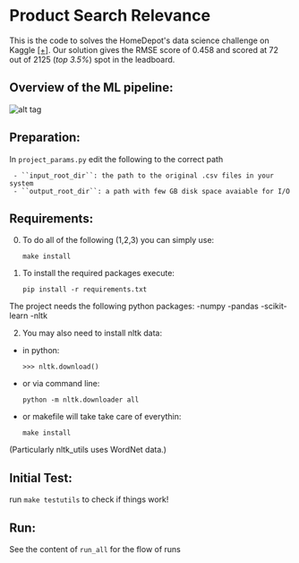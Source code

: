 Product Search Relevance
========================

This is the code to solves the HomeDepot's data science challenge on Kaggle
 [[+]](https://www.kaggle.com/c/home-depot-product-search-relevance).
 Our solution gives the RMSE score of 0.458 and scored at 72 out of 2125 (*top 3.5%*)
 spot in the leadboard. 

Overview of the ML pipeline:
---------------------------

![alt tag](https://github.com/rmanak/search_relevance/blob/master/img/ML_homedepot.png)



Preparation:
-----------

In ``project_params.py`` edit the following to the correct path

     - ``input_root_dir``: the path to the original .csv files in your system
     - ``output_root_dir``: a path with few GB disk space avaiable for I/O

Requirements:
-------------

0) To do all of the following (1,2,3) you can simply use:

    ``make install``

1) To install the required packages execute:

    ``pip install -r requirements.txt``

The project needs the following python packages:
   -numpy
   -pandas
   -scikit-learn
   -nltk

2) You may also need to install nltk data:

  - in python:

    ``>>> nltk.download()``

  - or via command line:

    ``python -m nltk.downloader all``

  - or makefile will take take care of everythin:

    ``make install``

(Particularly nltk_utils uses WordNet data.)


Initial Test:
-------------

run ``make testutils`` to check if things work!




Run:
----

See the content of ``run_all`` for the flow of runs

